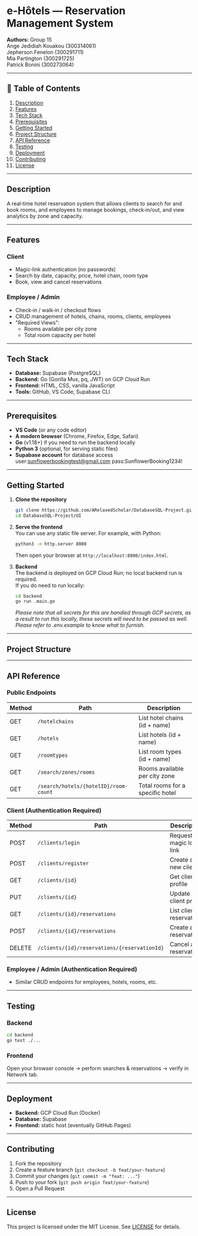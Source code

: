 # e-Hôtels — Reservation Management System

**Authors:** Group 15  
Ange Jedidiah Kouakou (300314061)  
Jepherson Fenelon (300291711)  
Mia Partington (300291725)  
Patrick Bonini (300273064)

---

## 🚀 Table of Contents

1. [Description](#description)  
2. [Features](#features)  
3. [Tech Stack](#tech-stack)  
4. [Prerequisites](#prerequisites)  
5. [Getting Started](#getting-started)  
6. [Project Structure](#project-structure)  
7. [API Reference](#api-reference)  
8. [Testing](#testing)  
9. [Deployment](#deployment)  
10. [Contributing](#contributing)  
11. [License](#license)

---

## Description

A real‑time hotel reservation system that allows clients to search for and book rooms, and employees to manage bookings, check‑in/out, and view analytics by zone and capacity.

---

## Features

### Client
- Magic‑link authentication (no passwords)  
- Search by date, capacity, price, hotel chain, room type  
- Book, view and cancel reservations  

### Employee / Admin
- Check‑in / walk‑in / checkout flows  
- CRUD management of hotels, chains, rooms, clients, employees  
- "Required Views":  
  - Rooms available per city zone  
  - Total room capacity per hotel

---

## Tech Stack

- **Database:** Supabase (PostgreSQL)  
- **Backend:** Go (Gorilla Mux, pq, JWT) on GCP Cloud Run  
- **Frontend:** HTML, CSS, vanilla JavaScript  
- **Tools:** GitHub, VS Code, Supabase CLI  

---

## Prerequisites

- **VS Code** (or any code editor)  
- **A modern browser** (Chrome, Firefox, Edge, Safari)  
- **Go** (v1.18+) if you need to run the backend locally  
- **Python 3** (optional, for serving static files)  
- **Supabase account** for database access user:sunflowerbookingtest@gmail.com pass:SunflowerBooking1234!

---

## Getting Started

1. **Clone the repository**  
   ```bash
   git clone https://github.com/ARelaxedScholar/DatabaseSQL-Project.git
   cd DatabaseSQL-Project/UI
   ```

2. **Serve the frontend**  
   You can use any static file server. For example, with Python:
   ```bash
   python3 -m http.server 8000
   ```
   Then open your browser at `http://localhost:8000/index.html`.

3. **Backend**  
   The backend is deployed on GCP Cloud Run; no local backend run is required.  
   If you do need to run locally:
   ```bash
   cd backend
   go run .main.go
   ```
   *Please note that all secrets for this are handled through GCP secrets, as a result
   to run this locally, these secrets will need to be passed as well.
   Please refer to .env.example to know what to furnish.*

---

## Project Structure

---

## API Reference

### Public Endpoints

| Method | Path                               | Description                              |
|--------|------------------------------------|------------------------------------------|
| GET    | `/hotelchains`                     | List hotel chains (id + name)            |
| GET    | `/hotels`                          | List hotels (id + name)                  |
| GET    | `/roomtypes`                       | List room types (id + name)              |
| GET    | `/search/zones/rooms`              | Rooms available per city zone            |
| GET    | `/search/hotels/{hotelID}/room-count` | Total rooms for a specific hotel      |

### Client (Authentication Required)

| Method | Path                                      | Description                          |
|--------|-------------------------------------------|--------------------------------------|
| POST   | `/clients/login`                          | Request magic login link             |
| POST   | `/clients/register`                       | Create a new client                  |
| GET    | `/clients/{id}`                           | Get client profile                   |
| PUT    | `/clients/{id}`                           | Update client profile                |
| GET    | `/clients/{id}/reservations`              | List client reservations             |
| POST   | `/clients/{id}/reservations`              | Create a reservation                 |
| DELETE | `/clients/{id}/reservations/{reservationId}` | Cancel a reservation             |

### Employee / Admin (Authentication Required)

- Similar CRUD endpoints for employees, hotels, rooms, etc.

---

## Testing

### Backend
```bash
cd backend
go test ./...
```

### Frontend
Open your browser console → perform searches & reservations → verify in Network tab.

---

## Deployment

- **Backend:** GCP Cloud Run (Docker)  
- **Database:** Supabase  
- **Frontend:** static host (eventually GitHub Pages)

---

## Contributing

1. Fork the repository  
2. Create a feature branch (`git checkout -b feat/your-feature`)  
3. Commit your changes (`git commit -m "feat: ..."`)  
4. Push to your fork (`git push origin feat/your-feature`)  
5. Open a Pull Request

---

## License

This project is licensed under the MIT License. See [LICENSE](LICENSE) for details.

